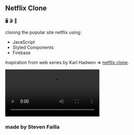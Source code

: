 ## Netflix Clone

🖥️ 🎬 📀

cloning the popular site netflix using: 
- JavaScript
- Styled Components
- Firebase

Inspiration from web series by Karl Hadwen => [netflix clone](https://www.youtube.com/watch?v=x_EEwGe-a9o).

![display](https://github.com/Sfailla/netflix-clone/blob/master/public/images/video/netflix-gif.mp4)

### made by Steven Failla 
